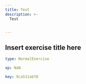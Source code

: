 ```yaml
---
title: Test
description: >-
  Test


---
```

## Insert exercise title here

```yaml
type: NormalExercise

xp: NaN

key: 9ca511ab78
```













